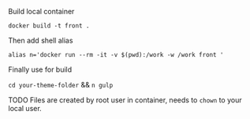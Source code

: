 Build local container

`docker build -t front .`

Then add shell alias

`alias n='docker run --rm -it -v $(pwd):/work -w /work front '`

Finally use for build

`cd your-theme-folder` && `n gulp`

TODO Files are created by root user in container, needs to `chown` to your local user.
